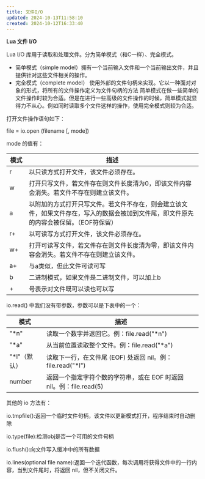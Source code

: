 ```yaml
---
title: 文件I/O
updated: 2024-10-13T11:58:10
created: 2024-10-12T16:33:40
---
```


**Lua 文件 I/O**

Lua I/O 库用于读取和处理文件。分为简单模式（和C一样）、完全模式。
- 简单模式（simple model）拥有一个当前输入文件和一个当前输出文件，并且提供针对这些文件相关的操作。
- 完全模式（complete model） 使用外部的文件句柄来实现。它以一种面对对象的形式，将所有的文件操作定义为文件句柄的方法
简单模式在做一些简单的文件操作时较为合适。但是在进行一些高级的文件操作的时候，简单模式就显得力不从心。例如同时读取多个文件这样的操作，使用完全模式则较为合适。

打开文件操作语句如下：

file = io.open (filename \[, mode\])

mode 的值有：
<table>
<colgroup>
<col style="width: 10%" />
<col style="width: 89%" />
</colgroup>
<thead>
<tr class="header">
<th><strong>模式</strong></th>
<th><strong>描述</strong></th>
</tr>
</thead>
<tbody>
<tr class="odd">
<td>r</td>
<td>以只读方式打开文件，该文件必须存在。</td>
</tr>
<tr class="even">
<td>w</td>
<td>打开只写文件，若文件存在则文件长度清为0，即该文件内容会消失。若文件不存在则建立该文件。</td>
</tr>
<tr class="odd">
<td>a</td>
<td>以附加的方式打开只写文件。若文件不存在，则会建立该文件，如果文件存在，写入的数据会被加到文件尾，即文件原先的内容会被保留。（EOF符保留）</td>
</tr>
<tr class="even">
<td>r+</td>
<td>以可读写方式打开文件，该文件必须存在。</td>
</tr>
<tr class="odd">
<td>w+</td>
<td>打开可读写文件，若文件存在则文件长度清为零，即该文件内容会消失。若文件不存在则建立该文件。</td>
</tr>
<tr class="even">
<td>a+</td>
<td>与a类似，但此文件可读可写</td>
</tr>
<tr class="odd">
<td>b</td>
<td>二进制模式，如果文件是二进制文件，可以加上b</td>
</tr>
<tr class="even">
<td>+</td>
<td>号表示对文件既可以读也可以写</td>
</tr>
</tbody>
</table>
io.read() 中我们没有带参数，参数可以是下表中的一个：
<table>
<colgroup>
<col style="width: 19%" />
<col style="width: 80%" />
</colgroup>
<thead>
<tr class="header">
<th>模式</th>
<th>描述</th>
</tr>
</thead>
<tbody>
<tr class="odd">
<td>"*n"</td>
<td>读取一个数字并返回它。例：file.read("*n")</td>
</tr>
<tr class="even">
<td>"*a"</td>
<td>从当前位置读取整个文件。例：file.read("*a")</td>
</tr>
<tr class="odd">
<td>"*l"（默认）</td>
<td>读取下一行，在文件尾 (EOF) 处返回 nil。例：file.read("*l")</td>
</tr>
<tr class="even">
<td>number</td>
<td>返回一个指定字符个数的字符串，或在 EOF 时返回 nil。例：file.read(5)</td>
</tr>
</tbody>
</table>
其他的 io 方法有：

io.tmpfile():返回一个临时文件句柄，该文件以更新模式打开，程序结束时自动删除

io.type(file):检测obj是否一个可用的文件句柄

io.flush():向文件写入缓冲中的所有数据

io.lines(optional file name):返回一个迭代函数，每次调用将获得文件中的一行内容，当到文件尾时，将返回 nil，但不关闭文件。
